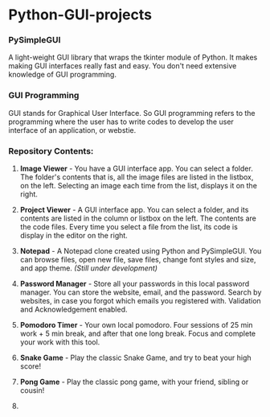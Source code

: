 # Python-GUI-projects

### PySimpleGUI 

A light-weight GUI library that wraps the tkinter module of Python. It makes making GUI interfaces really fast and easy. You don't need extensive knowledge of GUI programming.

### GUI Programming

GUI stands for Graphical User Interface. So GUI programming refers to the programming where the user has to write codes to develop the user interface of an application, or webstie.

### Repository Contents:

1. **Image Viewer** - You have a GUI interface app. You can select a folder. The folder's contents that is, all the image files are listed in the listbox, on the left. Selecting an image each time from the list, displays it on the right.

2. **Project Viewer** - A GUI interface app. You can select a folder, and its contents are listed in the column or listbox on the left. The contents are the code files. Every time you select a file from the list, its code is display in the editor on the right.

3. **Notepad** - A Notepad clone created using Python and PySimpleGUI. You can browse files, open new file, save files, change font styles and size, and app theme. *(Still under development)*

4. **Password Manager** - Store all your passwords in this local password manager. You can store the website, email, and the password. Search by websites, in case you forgot which emails you registered with. Validation and Acknowledgement enabled.

5. **Pomodoro Timer** - Your own local pomodoro. Four sessions of 25 min work + 5 min break, and after that one long break. Focus and complete your work with this tool.

6. **Snake Game** - Play the classic Snake Game, and try to beat your high score!

7. **Pong Game**  - Play the classic pong game, with your friend, sibling or cousin!

8.  
